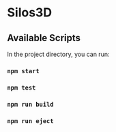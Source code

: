 # Silos3D


## Available Scripts

In the project directory, you can run:

### `npm start`

### `npm test`

### `npm run build`

### `npm run eject`
